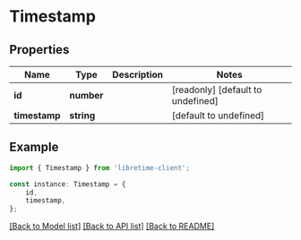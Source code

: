 # Timestamp


## Properties

Name | Type | Description | Notes
------------ | ------------- | ------------- | -------------
**id** | **number** |  | [readonly] [default to undefined]
**timestamp** | **string** |  | [default to undefined]

## Example

```typescript
import { Timestamp } from 'libretime-client';

const instance: Timestamp = {
    id,
    timestamp,
};
```

[[Back to Model list]](../README.md#documentation-for-models) [[Back to API list]](../README.md#documentation-for-api-endpoints) [[Back to README]](../README.md)
